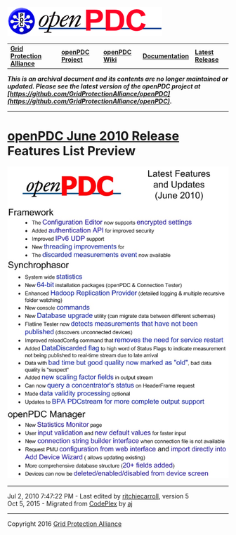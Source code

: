 [![The Open Source Phasor Data Concentrator](openPDC_Logo.png)](openPDC_Home.md "The Open Source Phasor Data Concentrator")

|   |   |   |   |   |
|---|---|---|---|---|
| **[Grid Protection Alliance](http://www.gridprotectionalliance.org "Grid Protection Alliance Home Page")** | **[openPDC Project](https://github.com/GridProtectionAlliance/openPDC "openPDC Project on GitHub")** | **[openPDC Wiki](openPDC_Home.md "openPDC Wiki Home Page")** | **[Documentation](openPDC_Documentation_Home.md "openPDC Documentation Home Page")** | **[Latest Release](https://github.com/GridProtectionAlliance/openPDC/releases "openPDC Releases Home Page")** |

***This is an archival document and its contents are no longer maintained or updated. Please see the latest version of the openPDC project at [https://github.com/GridProtectionAlliance/openPDC](https://github.com/GridProtectionAlliance/openPDC).***

---

# [openPDC June 2010 Release](openPDC_v1.1_Release_Jun2010.md) Features List Preview

![Feature List](archives/openPDC_v1.1_Latest_features.jpg "Feature List")

---

Jul 2, 2010 7:47:22 PM - Last edited by [ritchiecarroll](https://github.com/ritchiecarroll), version 5  
Oct 5, 2015 - Migrated from [CodePlex](http://openpdc.codeplex.com/wikipage?title=June1.1FeatureList) by [aj](https://github.com/ajstadlin)

---

Copyright 2016 [Grid Protection Alliance](http://www.gridprotectionalliance.org)